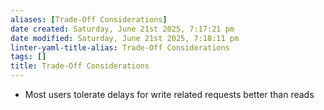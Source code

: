```yaml
---
aliases: [Trade-Off Considerations]
date created: Saturday, June 21st 2025, 7:17:21 pm
date modified: Saturday, June 21st 2025, 7:18:11 pm
linter-yaml-title-alias: Trade-Off Considerations
tags: []
title: Trade-Off Considerations
---
```


- Most users tolerate delays for write related requests better than reads
